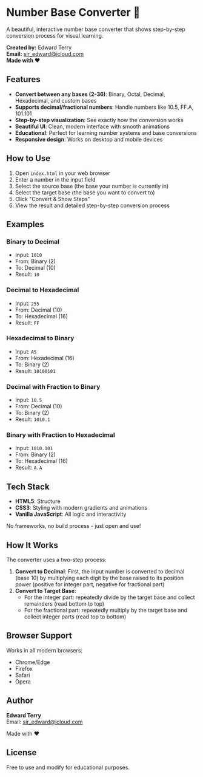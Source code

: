 # Number Base Converter 🔢

A beautiful, interactive number base converter that shows step-by-step conversion process for visual learning.

**Created by:** Edward Terry  
**Email:** sir_edward@icloud.com  
**Made with ❤️**

## Features

- **Convert between any bases (2-36)**: Binary, Octal, Decimal, Hexadecimal, and custom bases
- **Supports decimal/fractional numbers**: Handle numbers like 10.5, FF.A, 101.101
- **Step-by-step visualization**: See exactly how the conversion works
- **Beautiful UI**: Clean, modern interface with smooth animations
- **Educational**: Perfect for learning number systems and base conversions
- **Responsive design**: Works on desktop and mobile devices

## How to Use

1. Open `index.html` in your web browser
2. Enter a number in the input field
3. Select the source base (the base your number is currently in)
4. Select the target base (the base you want to convert to)
5. Click "Convert & Show Steps"
6. View the result and detailed step-by-step conversion process

## Examples

### Binary to Decimal
- Input: `1010`
- From: Binary (2)
- To: Decimal (10)
- Result: `10`

### Decimal to Hexadecimal
- Input: `255`
- From: Decimal (10)
- To: Hexadecimal (16)
- Result: `FF`

### Hexadecimal to Binary
- Input: `A5`
- From: Hexadecimal (16)
- To: Binary (2)
- Result: `10100101`

### Decimal with Fraction to Binary
- Input: `10.5`
- From: Decimal (10)
- To: Binary (2)
- Result: `1010.1`

### Binary with Fraction to Hexadecimal
- Input: `1010.101`
- From: Binary (2)
- To: Hexadecimal (16)
- Result: `A.A`

## Tech Stack

- **HTML5**: Structure
- **CSS3**: Styling with modern gradients and animations
- **Vanilla JavaScript**: All logic and interactivity

No frameworks, no build process - just open and use!

## How It Works

The converter uses a two-step process:

1. **Convert to Decimal**: First, the input number is converted to decimal (base 10) by multiplying each digit by the base raised to its position power (positive for integer part, negative for fractional part)
2. **Convert to Target Base**: 
   - For the integer part: repeatedly divide by the target base and collect remainders (read bottom to top)
   - For the fractional part: repeatedly multiply by the target base and collect integer parts (read top to bottom)

## Browser Support

Works in all modern browsers:
- Chrome/Edge
- Firefox
- Safari
- Opera

## Author

**Edward Terry**  
Email: [sir_edward@icloud.com](mailto:sir_edward@icloud.com)

Made with ❤️

## License

Free to use and modify for educational purposes.
